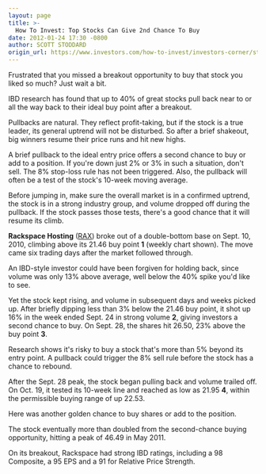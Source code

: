 ```yaml
---
layout: page
title: >-
  How To Invest: Top Stocks Can Give 2nd Chance To Buy
date: 2012-01-24 17:30 -0800
author: SCOTT STODDARD
origin_url: https://www.investors.com/how-to-invest/investors-corner/stock-pullbacks-may-offer-buying-opportunity
---
```





Frustrated that you missed a breakout opportunity to buy that stock you liked so much? Just wait a bit.


IBD research has found that up to 40% of great stocks pull back near to or all the way back to their ideal buy point after a breakout.


Pullbacks are natural. They reflect profit-taking, but if the stock is a true leader, its general uptrend will not be disturbed. So after a brief shakeout, big winners resume their price runs and hit new highs.


A brief pullback to the ideal entry price offers a second chance to buy or add to a position. If you're down just 2% or 3% in such a situation, don't sell. The 8% stop-loss rule has not been triggered. Also, the pullback will often be a test of the stock's 10-week moving average.


Before jumping in, make sure the overall market is in a confirmed uptrend, the stock is in a strong industry group, and volume dropped off during the pullback. If the stock passes those tests, there's a good chance that it will resume its climb.


**Rackspace Hosting** ([RAX](https://research.investors.com/quote.aspx?symbol=RAX)) broke out of a double-bottom base on Sept. 10, 2010, climbing above its 21.46 buy point **1** (weekly chart shown). The move came six trading days after the market followed through.


An IBD-style investor could have been forgiven for holding back, since volume was only 13% above average, well below the 40% spike you'd like to see.


Yet the stock kept rising, and volume in subsequent days and weeks picked up. After briefly dipping less than 3% below the 21.46 buy point, it shot up 16% in the week ended Sept. 24 in strong volume **2**, giving investors a second chance to buy. On Sept. 28, the shares hit 26.50, 23% above the buy point **3**.


Research shows it's risky to buy a stock that's more than 5% beyond its entry point. A pullback could trigger the 8% sell rule before the stock has a chance to rebound.


After the Sept. 28 peak, the stock began pulling back and volume trailed off. On Oct. 19, it tested its 10-week line and reached as low as 21.95 **4**, within the permissible buying range of up 22.53.


Here was another golden chance to buy shares or add to the position.


The stock eventually more than doubled from the second-chance buying opportunity, hitting a peak of 46.49 in May 2011.


On its breakout, Rackspace had strong IBD ratings, including a 98 Composite, a 95 EPS and a 91 for Relative Price Strength.




